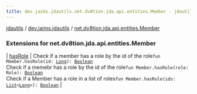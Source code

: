 ```yaml
---
title: dev.jaims.jdautils.net.dv8tion.jda.api.entities.Member - jdautils
---
```


[jdautils](../../index.html) / [dev.jaims.jdautils](../index.html) / [net.dv8tion.jda.api.entities.Member](./index.html)

### Extensions for net.dv8tion.jda.api.entities.Member

| [hasRole](has-role.html) | Check if a member has a role by the id of the role`fun Member.hasRole(id: `[`Long`](https://kotlinlang.org/api/latest/jvm/stdlib/kotlin/-long/index.html)`): `[`Boolean`](https://kotlinlang.org/api/latest/jvm/stdlib/kotlin/-boolean/index.html)<br>Check if a memebr has a role by the id of the role`fun Member.hasRole(role: Role): `[`Boolean`](https://kotlinlang.org/api/latest/jvm/stdlib/kotlin/-boolean/index.html)<br>Check if a Member has a role in a list of roles`fun Member.hasRole(ids: `[`List`](https://kotlinlang.org/api/latest/jvm/stdlib/kotlin.collections/-list/index.html)`<`[`Long`](https://kotlinlang.org/api/latest/jvm/stdlib/kotlin/-long/index.html)`>): `[`Boolean`](https://kotlinlang.org/api/latest/jvm/stdlib/kotlin/-boolean/index.html) |

